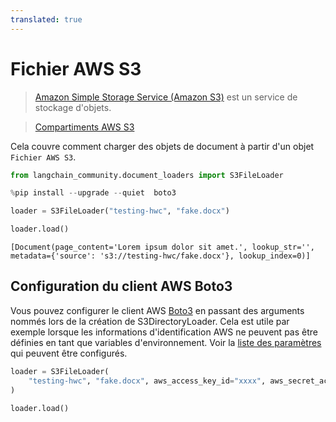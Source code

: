 ```yaml
---
translated: true
---
```


# Fichier AWS S3

>[Amazon Simple Storage Service (Amazon S3)](https://docs.aws.amazon.com/AmazonS3/latest/userguide/using-folders.html) est un service de stockage d'objets.

>[Compartiments AWS S3](https://docs.aws.amazon.com/AmazonS3/latest/userguide/UsingBucket.html)

Cela couvre comment charger des objets de document à partir d'un objet `Fichier AWS S3`.

```python
from langchain_community.document_loaders import S3FileLoader
```

```python
%pip install --upgrade --quiet  boto3
```

```python
loader = S3FileLoader("testing-hwc", "fake.docx")
```

```python
loader.load()
```

```output
[Document(page_content='Lorem ipsum dolor sit amet.', lookup_str='', metadata={'source': 's3://testing-hwc/fake.docx'}, lookup_index=0)]
```

## Configuration du client AWS Boto3

Vous pouvez configurer le client AWS [Boto3](https://boto3.amazonaws.com/v1/documentation/api/latest/index.html) en passant des arguments nommés lors de la création de S3DirectoryLoader.
Cela est utile par exemple lorsque les informations d'identification AWS ne peuvent pas être définies en tant que variables d'environnement.
Voir la [liste des paramètres](https://boto3.amazonaws.com/v1/documentation/api/latest/reference/core/session.html#boto3.session.Session) qui peuvent être configurés.

```python
loader = S3FileLoader(
    "testing-hwc", "fake.docx", aws_access_key_id="xxxx", aws_secret_access_key="yyyy"
)
```

```python
loader.load()
```
